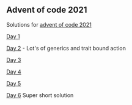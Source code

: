 ## Advent of code 2021
Solutions for [advent of code 2021](https://adventofcode.com/2021)


 [Day 1](https://github.com/Hyde46/advent_of_code_2021/blob/main/src/bin/day-1.rs)
 
 [Day 2](https://github.com/Hyde46/advent_of_code_2021/blob/main/src/bin/day-2.rs) - Lot's of generics and trait bound action 
 
 [Day 3](https://github.com/Hyde46/advent_of_code_2021/blob/main/src/bin/day-3.rs)
 
 [Day 4](https://github.com/Hyde46/advent_of_code_2021/blob/main/src/bin/day-4.rs)
 
 [Day 5](https://github.com/Hyde46/advent_of_code_2021/blob/main/src/bin/day-5.rs)
 
 [Day 6](https://github.com/Hyde46/advent_of_code_2021/blob/main/src/bin/day-6.rs) Super short solution

